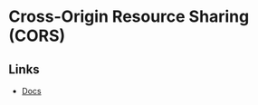 # Cross-Origin Resource Sharing (CORS)

## Links

- [Docs](https://docs.konghq.com/hub/kong-inc/cors/)
